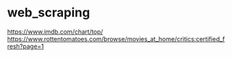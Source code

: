 # web_scraping
https://www.imdb.com/chart/top/
https://www.rottentomatoes.com/browse/movies_at_home/critics:certified_fresh?page=1
